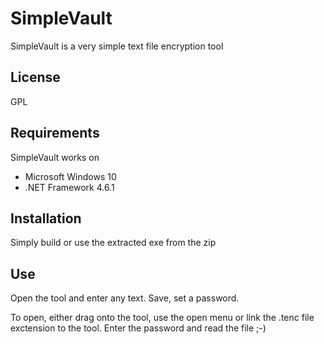 # SimpleVault
SimpleVault is a very simple text file encryption tool

## License
GPL

## Requirements
SimpleVault works on

* Microsoft Windows 10
* .NET Framework 4.6.1

## Installation
Simply build or use the extracted exe from the zip

## Use
Open the tool and enter any text. Save, set a password.

To open, either drag onto the tool, use the open menu or link the .tenc file exctension to the tool. Enter the password and read the file ;-)

